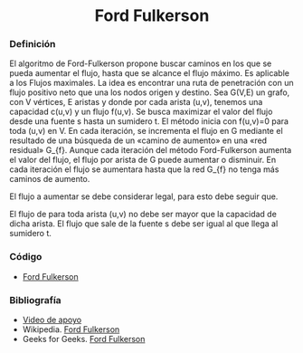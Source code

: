 <h1 align="center"> Ford Fulkerson </h1>

### Definición
El algoritmo de Ford-Fulkerson propone buscar caminos en los que se pueda aumentar el flujo, hasta que se alcance el flujo máximo. Es aplicable a los Flujos maximales. La idea es encontrar una ruta de penetración con un flujo positivo neto que una los nodos origen y destino.
Sea G(V,E) un grafo, con V vértices, E aristas y donde por cada arista (u,v), tenemos una capacidad c(u,v) y un flujo f(u,v). Se busca maximizar el valor del flujo desde una fuente s hasta un sumidero t.
El método inicia con f(u,v)=0 para toda (u,v) en V. En cada iteración, se incrementa el flujo en G mediante el resultado de una búsqueda de un «camino de aumento» en una «red residual» G_{f}. Aunque cada iteración del método Ford-Fulkerson aumenta el valor del flujo, el flujo por arista de G puede aumentar o disminuir. En cada iteración el flujo se aumentara hasta que la red G_{f} no tenga más caminos de aumento.

El flujo a aumentar se debe considerar legal, para esto debe seguir que.

El flujo de para toda arista (u,v) no debe ser mayor que la capacidad de dicha arista.
El flujo que sale de la fuente s debe ser igual al que llega al sumidero t.
### Código 
- [Ford Fulkerson](https://github.com/juanclawav/Algoritmica-UPB/blob/main/Algoritmica%202/Teoria%20de%20Grafos/Maximo%20Flujo/Ford%20Fulkerson/ford.cpp)

### Bibliografía
* [Video de apoyo](https://www.youtube.com/watch?v=LdOnanfc5TM)
* Wikipedia. [Ford Fulkerson](https://es.wikipedia.org/wiki/Algoritmo_de_FordFulkerson#:~:text=El%20algoritmo%20de%20Ford%2DFulkerson,los%20nodos%20origen%20y%20destino.)
* Geeks for Geeks. [Ford Fulkerson](https://www.geeksforgeeks.org/ford-fulkerson-algorithm-for-maximum-flow-problem/)
